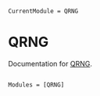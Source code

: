 ```@meta
CurrentModule = QRNG
```

# QRNG

Documentation for [QRNG](https://github.com/foldfelis-QO/QRNG.jl).

```@index
```

```@autodocs
Modules = [QRNG]
```
